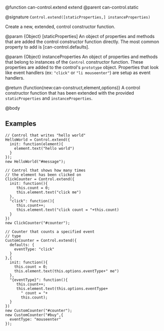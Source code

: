 @function can-control.extend extend
@parent can-control.static

@signature `Control.extend([staticProperties,] instanceProperties)`

Create a new, extended, control constructor 
function. 

@param {Object} [staticProperties] An object of properties and methods that are added the control constructor 
function directly. The most common property to add is [can-control.defaults].

@param {Object} instanceProperties An object of properties and methods that belong to 
instances of the `Control` constructor function. These properties are added to the
control's `prototype` object. Properties that
look like event handlers (ex: `"click"` or `"li mouseenter"`) are setup
as event handlers.

@return {function(new:can-construct,element,options)} A control constructor function that has been
extended with the provided `staticProperties` and `instanceProperties`.

@body

## Examples

    // Control that writes "hello world"
    HelloWorld = Control.extend({
      init: function(element){
        element.text("hello world")  
      }
    });
    new HelloWorld("#message");
    
    // Control that shows how many times
    // the element has been clicked on
    ClickCounter = Control.extend({
      init: function(){
         this.count = 0;
         this.element.text("click me")
      },
      "click": function(){
         this.count++;
         this.element.text("click count = "+this.count)
      }
    })
    new ClickCounter("#counter");
 
    // Counter that counts a specified event
    // type
    CustomCounter = Control.extend({
      defaults: {
        eventType: "click"
      }
    },{
      init: function(){
        this.count = 0;
        this.element.text(this.options.eventType+" me")
      },
      "{eventType}": function(){
         this.count++;
         this.element.text(this.options.eventType+
           " count = "+
           this.count);
      }
    })
    new CustomCounter("#counter");
    new CustomCounter("#buy",{
      eventType: "mouseenter"
    });
    
